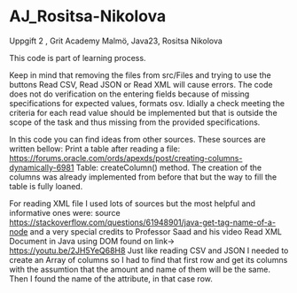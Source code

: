 # AJ_Rositsa-Nikolova
Uppgift 2 , Grit Academy Malmö, Java23, Rositsa Nikolova

This code is part of learning process. 

Keep in mind that removing the files from src/Files and trying to use the buttons Read CSV, Read JSON or Read XML will cause errors. 
The code does not do verification on the entering fields because of missing specifications for expected values, formats osv.
Idially a check meeting the criteria for each read value should be implemented but that is outside the scope of the task and thus missing from the provided specifications.

In this code you can find ideas from other sources. These sources are written bellow: 
Print a table after reading a file: https://forums.oracle.com/ords/apexds/post/creating-columns-dynamically-6981
Table: createColumn() method. 
The creation of the columns was already implemented from before that but the way to fill the table is fully loaned. 

For reading XML file I used lots of sources but the most helpful and informative ones were: source https://stackoverflow.com/questions/61948901/java-get-tag-name-of-a-node and a very special credits to Professor Saad and his video Read XML Document in Java using DOM found on link-> https://youtu.be/2JH5YeQ68H8
Just like reading CSV and JSON I needed to create an Array of columns so I had to find that first row and get its columns with the assumtion that the amount and name of them will be the same. 
Then I found the name of the attribute, in that case row.
